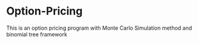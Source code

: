 # Option-Pricing
This is an option pricing program with Monte Carlo Simulation method and binomial tree framework

